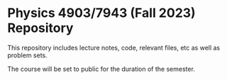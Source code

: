 Physics 4903/7943 (Fall 2023) Repository
===============================================================

This repository includes lecture notes, code, relevant files, etc as well as problem sets.  

The course will be set to public for the duration of the semester.

